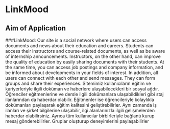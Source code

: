 # LinkMood

## Aim of Application

###LinkMood: Our site is a social network where users can access documents and news about their 
education and careers. Students can access their instructors and course-related documents, as well as 
be aware of internship announcements. Instructors, on the other hand, can improve the quality of 
education by easily sharing documents with their students. At the same time, you can access job 
postings and company information, and be informed about developments in your fields of interest. In 
addition, all users can connect with each other and send messages. They can form groups and share 
their experiences.
Sitemimiz kullanıcıların eğitim ve kariyerleriyle ilgili doküman ve haberlere ulaşabilecekleri bir sosyal 
ağdır. Öğrenciler eğitmenlerine ve dersle ilgili dokümanlara ulaşabildikleri gibi staj ilanlarından da 
haberdar olabilir. Eğitmenler ise öğrencileriyle kolaylıkla dokümanları paylaşarak eğitim kalitesini 
geliştirebilirler. Aynı zamanda iş ilanları ve şirket bilgilerine ulaşabilir, ilgi alanlarınızla ilgili 
gelişmelerden haberdar olabilirsiniz. Ayrıca tüm kullanıcılar birbirleriyle bağlantı kurup mesaj 
gönderebilirler. Gruplar oluşturup deneyimlerini paylaşabilirler
